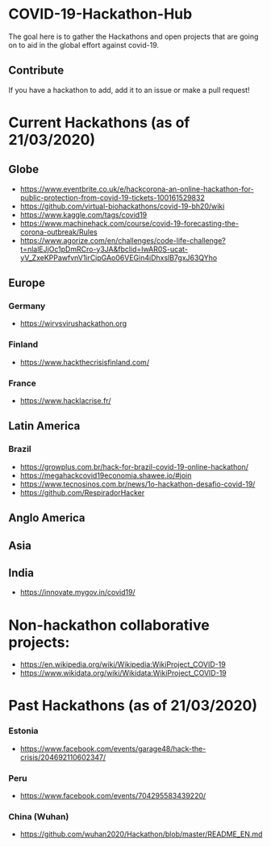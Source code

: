 # COVID-19-Hackathon-Hub
The goal here is to gather the Hackathons and open projects that are going on to aid in the global effort against covid-19.

## Contribute
If you have a hackathon to add, add it to an issue or make a pull request!

# Current Hackathons (as of 21/03/2020)

## Globe ##
* https://www.eventbrite.co.uk/e/hackcorona-an-online-hackathon-for-public-protection-from-covid-19-tickets-100161529832
* https://github.com/virtual-biohackathons/covid-19-bh20/wiki
* https://www.kaggle.com/tags/covid19
* https://www.machinehack.com/course/covid-19-forecasting-the-corona-outbreak/Rules
* https://www.agorize.com/en/challenges/code-life-challenge?t=nlalEJjOc1pDmRCro-y3JA&fbclid=IwAR0S-ucat-yV_ZxeKPPawfvnV1irCipGAo06VEGin4iDhxslB7gxJ63QYho

## Europe ##

### Germany ###
*  https://wirvsvirushackathon.org

### Finland ###
*  https://www.hackthecrisisfinland.com/

### France ###
* https://www.hacklacrise.fr/

## Latin America ##

### Brazil ###

* https://growplus.com.br/hack-for-brazil-covid-19-online-hackathon/
* https://megahackcovid19economia.shawee.io/#join
* https://www.tecnosinos.com.br/news/1o-hackathon-desafio-covid-19/
* https://github.com/RespiradorHacker

## Anglo America ##

## Asia ##

## India
* https://innovate.mygov.in/covid19/


# Non-hackathon collaborative projects:

* https://en.wikipedia.org/wiki/Wikipedia:WikiProject_COVID-19
* https://www.wikidata.org/wiki/Wikidata:WikiProject_COVID-19

# Past Hackathons (as of 21/03/2020)

### Estonia 
* https://www.facebook.com/events/garage48/hack-the-crisis/204692110602347/

### Peru
* https://www.facebook.com/events/704295583439220/

### China (Wuhan)
* https://github.com/wuhan2020/Hackathon/blob/master/README_EN.md

